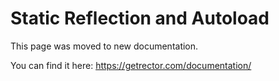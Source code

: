# Static Reflection and Autoload

This page was moved to new documentation.

You can find it here: https://getrector.com/documentation/
